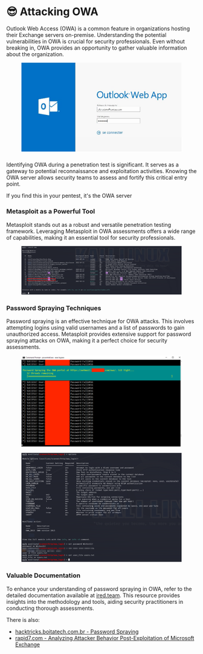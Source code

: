 # 😎 Attacking OWA

Outlook Web Access (OWA) is a common feature in organizations hosting their Exchange servers on-premise. Understanding the potential vulnerabilities in OWA is crucial for security professionals. Even without breaking in, OWA provides an opportunity to gather valuable information about the organization.

<figure><img src="../../../../../.gitbook/assets/image (173).png" alt=""><figcaption></figcaption></figure>

###

Identifying OWA during a penetration test is significant. It serves as a gateway to potential reconnaissance and exploitation activities. Knowing the OWA server allows security teams to assess and fortify this critical entry point.

If you find this in your pentest, it's the OWA server

### Metasploit as a Powerful Tool

Metasploit stands out as a robust and versatile penetration testing framework. Leveraging Metasploit in OWA assessments offers a wide range of capabilities, making it an essential tool for security professionals.

<figure><img src="../../../../../.gitbook/assets/image (174).png" alt=""><figcaption></figcaption></figure>

### Password Spraying Techniques

Password spraying is an effective technique for OWA attacks. This involves attempting logins using valid usernames and a list of passwords to gain unauthorized access. Metasploit provides extensive support for password spraying attacks on OWA, making it a perfect choice for security assessments.

<figure><img src="../../../../../.gitbook/assets/image (176).png" alt=""><figcaption></figcaption></figure>

<figure><img src="../../../../../.gitbook/assets/image (175).png" alt=""><figcaption></figcaption></figure>

### Valuable Documentation

To enhance your understanding of password spraying in OWA, refer to the detailed documentation available at [ired.team](https://www.ired.team/offensive-security/initial-access/password-spraying-outlook-web-access-remote-shell). This resource provides insights into the methodology and tools, aiding security practitioners in conducting thorough assessments.

There is also:

* [hacktricks.boitatech.com.br - Password Spraying](https://hacktricks.boitatech.com.br/windows/active-directory-methodology/password-spraying)
* [rapid7.com - Analyzing Attacker Behavior Post-Exploitation of Microsoft Exchange](https://www.rapid7.com/blog/post/2021/03/23/defending-against-the-zero-day-analyzing-attacker-behavior-post-exploitation-of-microsoft-exchange/)
